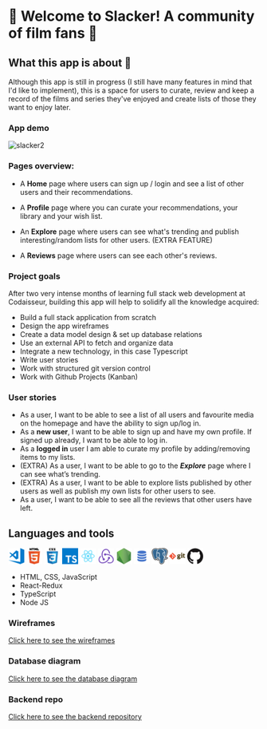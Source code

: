 # 👋 Welcome to Slacker! A community of film fans 🎥


## What this app is about 📝

Although this app is still in progress (I still have many features in mind that I'd like to implement), this is a space for users to curate, review and keep a record of the films and series they've enjoyed and create lists of those they want to enjoy later.

### App demo ###


![slacker2](https://user-images.githubusercontent.com/64054997/103457044-1011be80-4cfc-11eb-8e4c-26bad5261ffc.gif)




### Pages overview: ###

- A **Home** page where users can sign up / login and see a list of other users and their recommendations. 

- A **Profile** page where you can curate your recommendations, your library and your wish list.

- An **Explore** page where users can see what's trending and publish interesting/random lists for other users. (EXTRA FEATURE)

- A **Reviews** page where users can see each other's reviews.

### Project goals ### 

After two very intense months of learning full stack web development at Codaisseur, building this app will help to solidify all the knowledge acquired: 

- Build a full stack application from scratch
- Design the app wireframes 
- Create a data model design & set up database relations
- Use an external API to fetch and organize data
- Integrate a new technology, in this case Typescript
- Write user stories
- Work with structured git version control
- Work with Github Projects (Kanban)

### User stories ###

- As a user, I want to be able to see a list of all users and favourite media on the homepage and have the ability to sign up/log in. 
- As a **new user**, I want to be able to sign up and have my own profile. If signed up already, I want to be able to log in. 
- As a **logged in** user I am able to curate my profile by adding/removing items to my lists.
- (EXTRA) As a user, I want to be able to go to the ***Explore*** page where I can see what’s trending.
- (EXTRA) As a user, I want to be able to explore lists published by other users as well as publish my own lists for other users to see. 
- As a user, I want to be able to see all the reviews that other users have left. 


## Languages and tools 

<img height="32" width="32" src="https://raw.githubusercontent.com/github/explore/80688e429a7d4ef2fca1e82350fe8e3517d3494d/topics/visual-studio-code/visual-studio-code.png" /> <img height="32" width="32" src="https://raw.githubusercontent.com/github/explore/80688e429a7d4ef2fca1e82350fe8e3517d3494d/topics/html/html.png" /> <img height="32" width="32" src="https://raw.githubusercontent.com/github/explore/80688e429a7d4ef2fca1e82350fe8e3517d3494d/topics/css/css.png" /> <img height="32" width="32" src="https://raw.githubusercontent.com/github/explore/80688e429a7d4ef2fca1e82350fe8e3517d3494d/topics/typescript/typescript.png" /> <img height="32" width="32" src="https://raw.githubusercontent.com/github/explore/80688e429a7d4ef2fca1e82350fe8e3517d3494d/topics/react/react.png" /> <img height="32" width="32" src="https://raw.githubusercontent.com/github/explore/80688e429a7d4ef2fca1e82350fe8e3517d3494d/topics/redux/redux.png" /> <img height="32" width="32" src="https://raw.githubusercontent.com/github/explore/80688e429a7d4ef2fca1e82350fe8e3517d3494d/topics/nodejs/nodejs.png" /> <img height="32" width="32" src="https://raw.githubusercontent.com/github/explore/80688e429a7d4ef2fca1e82350fe8e3517d3494d/topics/sql/sql.png" /> <img height="32" width="32" src="https://raw.githubusercontent.com/github/explore/80688e429a7d4ef2fca1e82350fe8e3517d3494d/topics/postgresql/postgresql.png" /> <img height="32" width="32" src="https://raw.githubusercontent.com/github/explore/80688e429a7d4ef2fca1e82350fe8e3517d3494d/topics/git/git.png" /> <img height="32" width="32" src="https://raw.githubusercontent.com/github/explore/78df643247d429f6cc873026c0622819ad797942/topics/github/github.png" />

- HTML, CSS, JavaScript
- React-Redux
- TypeScript
- Node JS

### Wireframes ###

[Click here to see the wireframes](https://app.diagrams.net/#G1wZU0LWpdw-Ne6754GKs4tKYch2t5lCIn)

### Database diagram ###

[Click here to see the database diagram](https://dbdiagram.io/d/5fbcecde3a78976d7b7d3344)

### Backend repo ###

[Click here to see the backend repository](https://github.com/montipallarols/slacker-server)





